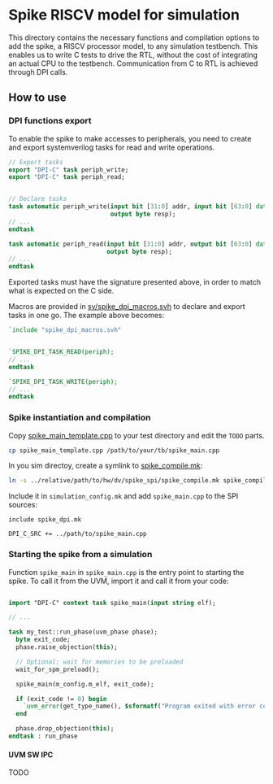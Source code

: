 # Spike RISCV model for simulation

This directory contains the necessary functions and compilation options to add the spike, a RISCV processor model, to any simulation testbench.
This enables us to write C tests to drive the RTL, without the cost of integrating an actual CPU to the testbench. Communication from C to RTL is achieved through DPI calls.

## How to use

### DPI functions export

To enable the spike to make accesses to peripherals, you need to create and export systemverilog tasks for read and write operations.


```systemverilog
// Export tasks
export "DPI-C" task periph_write;
export "DPI-C" task periph_read;


// Declare tasks
task automatic periph_write(input bit [31:0] addr, input bit [63:0] data, input int len,
                            output byte resp);
// ...
endtask

task automatic periph_read(input bit [31:0] addr, output bit [63:0] data, input int len,
                           output byte resp);
// ...
endtask
```

Exported tasks must have the signature presented above, in order to match what is expected on the C side.

Macros are provided in [sv/spike_dpi_macros.svh](./sv/spike_dpi_macros.svh) to declare and export tasks in one go. The example above becomes:

```systemverilog
`include "spike_dpi_macros.svh"


`SPIKE_DPI_TASK_READ(periph);
// ...
endtask

`SPIKE_DPI_TASK_WRITE(periph);
// ...
endtask
```

### Spike instantiation and compilation

Copy [spike_main_template.cpp](./spike_main_template.cpp) to your test directory and edit the `TODO` parts.

```bash
cp spike_main_template.cpp /path/to/your/tb/spike_main.cpp
```

In you sim directoy, create a symlink to [spike_compile.mk](./spike_compile.mk):

```bash
ln -s ../relative/path/to/hw/dv/spike_spi/spike_compile.mk spike_compile.mk
```

Include it in `simulation_config.mk` and add `spike_main.cpp` to the SPI sources:

```make
include spike_dpi.mk

DPI_C_SRC += ../path/to/spike_main.cpp
```

### Starting the spike from a simulation

Function `spike_main` in `spike_main.cpp` is the entry point to starting the spike. To call it from the UVM, import it and call it from your code:

```systemverilog

import "DPI-C" context task spike_main(input string elf);

// ...

task my_test::run_phase(uvm_phase phase);
  byte exit_code;
  phase.raise_objection(this);

  // Optional: wait for memories to be preloaded
  wait_for_spm_preload();

  spike_main(m_config.m_elf, exit_code);

  if (exit_code != 0) begin
    `uvm_error(get_type_name(), $sformatf("Program exited with error code: %0d!", exit_code))
  end

  phase.drop_objection(this);
endtask : run_phase
```

#### UVM SW IPC

TODO
